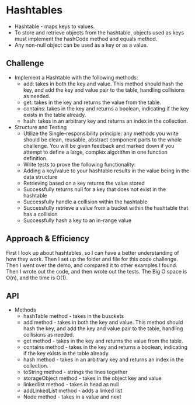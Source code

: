 # Hashtables
<!-- Short summary or background information -->
* Hashtable - maps keys to values. 
* To store and retrieve objects from the hashtable, objects used as keys must implement the hashCode method and equals method.
* Any non-null object can be used as a key or as a value. 

## Challenge
<!-- Description of the challenge -->
* Implement a Hashtable with the following methods:
  - add: takes in both the key and value. This method should hash the key, and add the key and value pair to the table, handling collisions as needed.
  - get: takes in the key and returns the value from the table.
  - contains: takes in the key and returns a boolean, indicating if the key exists in the table already.
  - hash: takes in an arbitrary key and returns an index in the collection.
* Structure and Testing
  - Utilize the Single-responsibility principle: any methods you write should be clean, reusable, abstract component parts to the whole challenge. You will be given feedback and marked down if you attempt to define a large, complex algorithm in one function definition.
  - Write tests to prove the following functionality:
  - Adding a key/value to your hashtable results in the value being in the data structure
  - Retrieving based on a key returns the value stored
  - Successfully returns null for a key that does not exist in the hashtable
  - Successfully handle a collision within the hashtable
  - Successfully retrieve a value from a bucket within the hashtable that has a collision
  - Successfully hash a key to an in-range value

## Approach & Efficiency
<!-- What approach did you take? Why? What is the Big O space/time for this approach? -->
First I look up about hashtables, so I can have a better understanding of how they work. Then I set up the folder and file for this code challenge. Then I went over the demo, and compared it to other examples I found. Then I wrote out the code, and then wrote out the tests. The Big O space is O(n), and the time is O(1). 

## API
<!-- Description of each method publicly available in each of your hashtable -->
* Methods
  - hashTable method - takes in the busckets
  - add method - takes in both the key and value. This method should hash the key, and add the key and value pair to the table, handling collisions as needed.
  - get method - takes in the key and returns the value from the table.
  - contains method - takes in the key and returns a boolean, indicating if the key exists in the table already.
  - hash method - takes in an arbitrary key and returns an index in the collection.
  - toString method - strings the lines together
  - storageObject method - takes in the object key and value 
  - linkedlist method - takes in head as null
  - addLinkedList method - adds a linked list
  - Node method - takes in a value and next